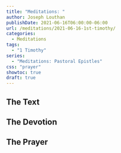 ```yaml
---
title: "Meditations: "
author: Joseph Louthan
publishDate: 2021-06-16T06:00:00-06:00
url: /meditations/2021-06-16-1st-timothy/
categories:
  - Meditations
tags:
  - "1 Timothy"
series:
  - "Meditations: Pastoral Epistles"
css: "prayer"
showtoc: true
draft: true
---
```


## The Text


## The Devotion


## The Prayer

<div style="font-variant: small-caps;">

</div>

```text

```
